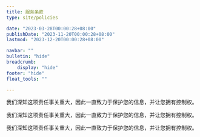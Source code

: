 ```yaml
---
title: 服务条款
type: site/policies

date: "2023-03-28T00:00:28+08:00"
publishDate: "2023-11-20T00:00:28+08:00"
lastmod: "2023-12-20T00:00:28+08:00"

navbar: ""
bulletin: "hide"
breadcrumb:
    display: "hide"
footer: "hide"
float_tools: ""

---
```


我们深知这项责任事关重大，因此一直致力于保护您的信息，并让您拥有控制权。

我们深知这项责任事关重大，因此一直致力于保护您的信息，并让您拥有控制权。

我们深知这项责任事关重大，因此一直致力于保护您的信息，并让您拥有控制权。
